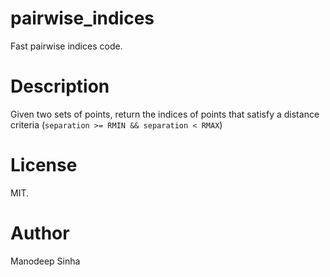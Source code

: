 # pairwise_indices
Fast pairwise indices code. 

# Description

Given two sets of points, return the indices of points that satisfy a distance criteria (`separation >= RMIN && separation < RMAX`)

# License

MIT. 

# Author

Manodeep Sinha 
